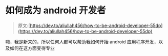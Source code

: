 # 如何成为 android 开发者

> 原文:[https://dev.to/aliullah456/how-to-be-android-developer-55dp](https://dev.to/aliullah456/how-to-be-android-developer-55dp)

嗨，我是新来的，所以任何人都可以帮助我如何开始 android 应用程序开发，以及如何在这方面变得专业